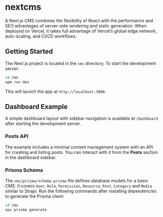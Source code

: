# nextcms
A Next.js CMS combines the flexibility of React with the performance and SEO advantages of server-side rendering and static generation. When deployed on Vercel, it takes full advantage of Vercel’s global edge network, auto-scaling, and CI/CD workflows.

## Getting Started

The Next.js project is located in the `cms` directory. To start the development server:

```bash
cd cms
npm run dev
```

This will launch the app at `http://localhost:3000`.

## Dashboard Example

A simple dashboard layout with sidebar navigation is available at `/dashboard` after starting the development server.

### Posts API

The example includes a minimal content management system with an API for creating and listing posts. You can interact with it from the **Posts** section in the dashboard sidebar.

### Prisma Schema

The `cms/prisma/schema.prisma` file defines database models for a basic CMS. It covers `User`, `Role`, `Permission`, `Resource`, `Post`, `Category` and `Media` similar to Strapi.
Run the following commands after installing dependencies to generate the Prisma client:

```bash
cd cms
npx prisma generate
```
